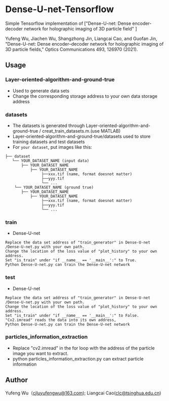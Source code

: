 ﻿# Dense-U-net-Tensorflow
Simple Tensorflow implementation of ["Dense-U-net: Dense encoder-decoder network for holographic imaging of 3D particle field" ]

Yufeng Wu, Jiachen Wu, Shangzhong Jin, Liangcai Cao, and Guofan Jin, "Dense-U-net: Dense encoder–decoder network for holographic imaging of 3D particle fields," Optics Communications 493, 126970 (2021).


## Usage
### Layer-oriented-algorithm-and-ground-true
* Used to generate data sets
* Change the corresponding storage address to your own data storage address
### datasets
* The datasets is generated through Layer-oriented-algorithm-and-ground-true / creat_train_datasets.m.(use MATLAB)
* Layer-oriented-algorithm-and-ground-true/datasets used to store training datasets and test datasets
* For `your dataset`, put images like this:

```
├── dataset
   └── YOUR_DATASET_NAME (input data)
       ├── YOUR_DATASET_NAME 
           ├── YOUR_DATASET_NAME
       	        ├──xxx.tif (name, format doesnot matter)
	            ├──yyy.tif
	            └── ...
    └── YOUR_DATASET_NAME (ground true)
       ├── YOUR_DATASET_NAME 
           ├── YOUR_DATASET_NAME
       	        ├──xxx.tif (name, format doesnot matter)
	            ├──yyy.tif
	            └── ...
```
### train
* Dense-U-net
```
Replace the data set address of "train_generator" in Dense-U-net /Dense-U-net.py with your own path. 
Change the location of the loss value of "plot_history" to your own address.
Set "is_train" under "if __name__ == '__main__':" to True.
Python Dense-U-net.py can train the Dense-U-net network
```

### test
* Dense-U-net
```
Replace the data set address of "train_generator" in Dense-U-net /Dense-U-net.py with your own path. 
Change the location of the loss value of "plot_history" to your own address.
Set "is_train" under "if __name__ == '__main__':" to False.
"Cv2.imread" reads the data into its own address,
Python Dense-U-net.py can train the Dense-U-net network
```

### particles_information_extraction
* Replace "cv2.imread" in the for loop with the address of the particle image you want to extract.
* python particles_information_extraction.py   can extract particle information

## Author
Yufeng Wu（cjluyufengwu@163.com); Liangcai Cao(clc@tsinghua.edu.cn)
